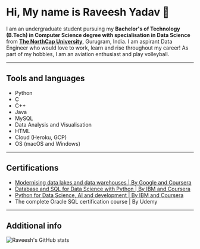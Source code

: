 # Hi, My name is Raveesh Yadav 👋

I am an undergraduate student pursuing my **Bachelor's of Technology (B.Tech) in Computer Science degree with specialisation in Data Science** from [**The NorthCap University**](https://www.ncuindia.edu), Gurugram, India. I am aspirant Data Engineer who would love to work, learn and rise throughout my career! As part of my hobbies, I am an aviation enthusiast and play volleyball.

___

## Tools and languages

- Python
- C
- C++
- Java
- MySQL
- Data Analysis and Visualisation
- HTML
- Cloud (Heroku, GCP)
- OS (macOS and Windows)

___

## Certifications

- [Modernising data lakes and data warehouses | By Google and Coursera](https://www.coursera.org/account/accomplishments/verify/9XW75JD28NKZ?utm_source=link&utm_medium=certificate&utm_content=cert_image&utm_campaign=sharing_cta&utm_product=course)
- [Database and SQL for Data Science with Python | By IBM and Coursera](https://www.coursera.org/account/accomplishments/verify/TW6R424JJ9UT?utm_source=link&utm_medium=certificate&utm_content=cert_image&utm_campaign=sharing_cta&utm_product=course)
- [Python for Data Science, AI and development | By IBM and Coursera](https://www.coursera.org/account/accomplishments/verify/PDA46N33TTCG?utm_source=email&utm_medium=certificate&utm_content=cert_image&utm_campaign=pdf_header_button&utm_product=course)
- The complete Oracle SQL certification course | By Udemy

___

## Additional info

![Raveesh's GitHub stats](https://github-readme-stats.vercel.app/api?username=Raveesh1505&show_icons=true&theme=dark)
